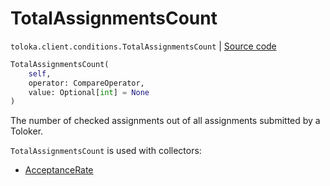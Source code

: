 # TotalAssignmentsCount
`toloka.client.conditions.TotalAssignmentsCount` | [Source code](https://github.com/Toloka/toloka-kit/blob/v1.1.1/src/client/conditions.py#L354)

```python
TotalAssignmentsCount(
    self,
    operator: CompareOperator,
    value: Optional[int] = None
)
```

The number of checked assignments out of all assignments submitted by a Toloker.


`TotalAssignmentsCount` is used with collectors:
- [AcceptanceRate](toloka.client.collectors.AcceptanceRate.md)

